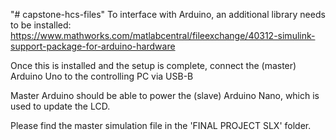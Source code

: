 "# capstone-hcs-files" 
To interface with Arduino, an additional library needs to be installed:
https://www.mathworks.com/matlabcentral/fileexchange/40312-simulink-support-package-for-arduino-hardware

Once this is installed and the setup is complete, connect the (master) Arduino Uno to the controlling PC via USB-B

Master Arduino should be able to power the (slave) Arduino Nano, which is used to update the LCD. 

Please find the master simulation file in the 'FINAL PROJECT SLX' folder.